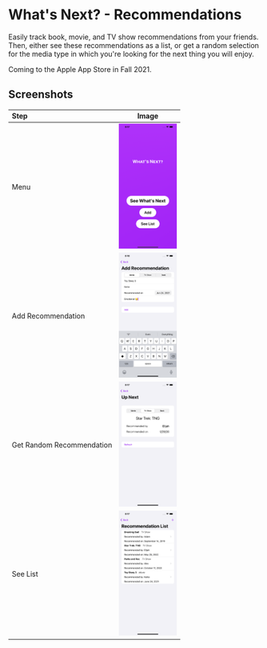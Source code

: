 # What's Next? - Recommendations

Easily track book, movie, and TV show recommendations from your friends. Then, either
see these recommendations as a list, or get a random selection for the media type in which 
you're looking for the next thing you will enjoy.

Coming to the Apple App Store in Fall 2021.

## Screenshots

| Step | Image |
| :-------- | ----- |
| Menu | <img src="What's%20Next/screenshots/en-US/iPhone%2012%20Pro%20Max-4MainMenu.png" height=250/> |
| Add Recommendation | <img src="What's%20Next/screenshots/en-US/iPhone%2012%20Pro%20Max-2AddRecommendation.png" height=250/> |
| Get Random Recommendation | <img src="What's%20Next/screenshots/en-US/iPhone%2012%20Pro%20Max-1Recommendation.png" height=250/> |
| See List | <img src="What's%20Next/screenshots/en-US/iPhone%2012%20Pro%20Max-3List.png" height=250/> |
